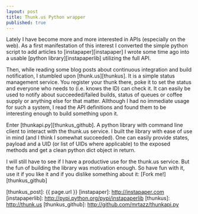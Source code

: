 ```yaml
---
layout: post
title: Thunk.us Python wrapper
published: true
---
```


Lately I have become more and more interested in APIs (especially on the web).
As a first manifestation of this interest I converted the simple python script
to add articles to [instapaper][instapaper] I wrote some time ago into a usable
[python library][instapaperlib] utilizing the full API.

Then, while reading some blog posts about continuous integration and build notification,
I stumbled upon [thunk.us][thunkus]. It is a simple status management service. You
register your thunk there, poke it to set the status and everyone who needs to
(i.e. knows the ID) can check it. It can easily be used to notify about succeeded/failed
builds, status of queues or coffee supply or anything else for that matter. Allthough I
had no immediate usage for such a system, I read the API definitions and found them to
be interesting enough to build something upon it.

Enter [thunkapi.py][thunkus_github]. A python library with command line client to interact
with the thunk.us service. I built the library with ease of use in mind (and I think I
somewhat succeeded). One can easily provide states, payload and a UID (or list of UIDs where
applicable) to the exposed methods and get a clean python dict object in return.

I will still have to see if I have a productive use for the thunk.us service. But the fun of
building the library was motivation enough. So have fun with it, use it if you like it
and if you dislike something about it: [Fork me!][thunkus_github]



[thunkus_post]: {{ page.url }}
[instapaper]: http://instapaper.com
[instapaperlib]: http://pypi.python.org/pypi/instapaperlib
[thunkus]: http://thunk.us
[thunkus_github]: http://github.com/mrtazz/thunkapi.py
